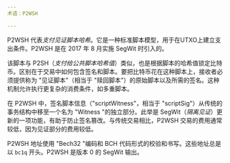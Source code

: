 ```yaml
---
术语：P2WSH

---
```

P2WSH 代表*支付见证脚本哈希*。它是一种标准脚本模型，用于在UTXO上建立支出条件。P2WSH 是在 2017 年 8 月实施 SegWit 时引入的。

该脚本与 P2SH（*支付给公共脚本哈希值*）类似，也是根据脚本的哈希值锁定比特币。区别在于交易中如何包含签名和脚本。要把比特币花在这种脚本上，接收者必须提供称为 "见证脚本"（相当于 "赎回脚本"）的原始脚本以及所需的签名。这种机制允许执行更复杂的消费条件，如多重脚本。

在 P2WSH 中，签名脚本信息（"scriptWitness"，相当于 "scriptSig"）从传统的事务结构中移至一个名为 "Witness "的独立部分。此举是 SegWit（*隔离见证*）更新的一项功能，有助于防止签名篡改。与传统交易相比，P2WSH 交易的费用通常较低，因为见证部分的费用较低。

P2WSH 地址使用 "Bech32 "编码和 BCH 代码形式的校验和书写。这些地址总是以 `bc1q` 开头。P2WSH 是版本 0 的 SegWit 输出。
